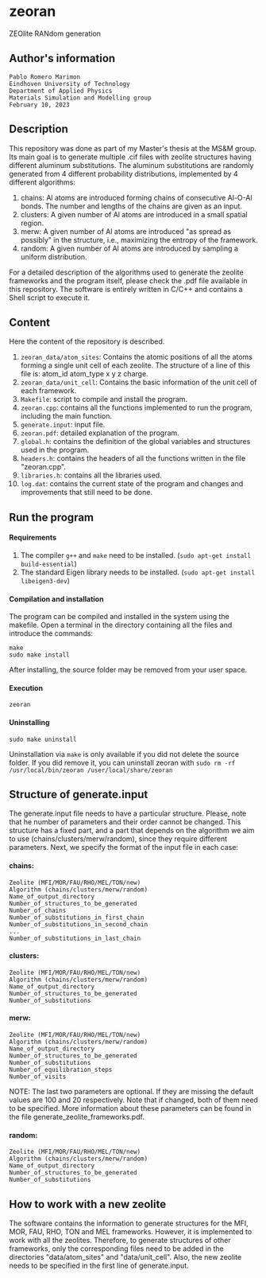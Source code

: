 # zeoran

ZEOlite RANdom generation

## Author's information
	Pablo Romero Marimon
	Eindhoven University of Technology
	Department of Applied Physics
	Materials Simulation and Modelling group
	February 10, 2023

## Description
This repository was done as part of my Master's thesis at the MS&M group. Its main goal is to generate multiple .cif files with zeolite structures having different aluminum substitutions. The aluminum substitutions are randomly generated from 4 different probability distributions, implemented by 4 different algorithms:

  1. chains: Al atoms are introduced forming chains of consecutive Al-O-Al bonds. The number and lengths of the chains are given as an input.
  2. clusters: A given number of Al atoms are introduced in a small spatial region.
  3. merw: A given number of Al atoms are introduced "as spread as possibly" in the structure, i.e., maximizing the entropy of the framework.
  4. random: A given number of Al atoms are introduced by sampling a uniform distribution.

For a detailed description of the algorithms used to generate the zeolite frameworks and the program itself, please check the .pdf file available in this repository. The software is entirely written in C/C++ and contains a Shell script to execute it. 


## Content
Here the content of the repository is described. 

  1. `zeoran_data/atom_sites`: Contains the atomic positions of all the atoms forming a single unit cell of each zeolite. The structure of a line of this file is: atom_id atom_type x y z charge.
  2. `zeoran_data/unit_cell`: Contains the basic information of the unit cell of each framework.
  3. `Makefile`: script to compile and install the program.
  4. `zeoran.cpp`: contains all the functions implemented to run the program, including the main function.
  5. `generate.input`: input file.
  6. `zeoran.pdf`: detailed explanation of the program.
  7. `global.h`: contains the definition of the global variables and structures used in the program.
  8. `headers.h`: contains the headers of all the functions written in the file "zeoran.cpp".
  9. `libraries.h`: contains all the libraries used.
  10. `log.dat`: contains the current state of the program and changes and improvements that still need to be done.


## Run the program


#### Requirements
	
  1. The compiler `g++` and `make` need to be installed. (`sudo apt-get install build-essential`)
  2. The standard Eigen library needs to be installed. (`sudo apt-get install libeigen3-dev`)
	
#### Compilation and installation

The program can be compiled and installed in the system using the makefile. Open a terminal in the directory containing all the files and introduce the commands:

```
make
sudo make install
```

After installing, the source folder may be removed from your user space.

#### Execution

```
zeoran
```

#### Uninstalling

```
sudo make uninstall
```

Uninstallation via `make` is only available if you did not delete the source folder.
If you did remove it, you can uninstall zeoran with `sudo rm -rf /usr/local/bin/zeoran /user/local/share/zeoran`

## Structure of generate.input
The generate.input file needs to have a particular structure. Please, note that he number of parameters and their order cannot be changed. This structure has a fixed part, and a part that depends on the algorithm we aim to use (chains/clusters/merw/random), since they require different parameters. Next, we specify the format of the input file in each case:

#### chains:

```
Zeolite (MFI/MOR/FAU/RHO/MEL/TON/new)
Algorithm (chains/clusters/merw/random)
Name_of_output_directory
Number_of_structures_to_be_generated
Number_of_chains
Number_of_substitutions_in_first_chain
Number_of_substitutions_in_second_chain
...
Number_of_substitutions_in_last_chain
```

#### clusters:

```
Zeolite (MFI/MOR/FAU/RHO/MEL/TON/new)
Algorithm (chains/clusters/merw/random)
Name_of_output_directory
Number_of_structures_to_be_generated
Number_of_substitutions
```
	
#### merw:

```
Zeolite (MFI/MOR/FAU/RHO/MEL/TON/new)
Algorithm (chains/clusters/merw/random)
Name_of_output_directory
Number_of_structures_to_be_generated
Number_of_substitutions
Number_of_equilibration_steps
Number_of_visits
```

NOTE: The last two parameters are optional. If they are missing the default values are 100 and 20 respectively. Note that if changed, both of them need to be specified. More information about these parameters can be found in the file generate_zeolite_frameworks.pdf.

#### random:

```
Zeolite (MFI/MOR/FAU/RHO/MEL/TON/new)
Algorithm (chains/clusters/merw/random)
Name_of_output_directory
Number_of_structures_to_be_generated
Number_of_substitutions
```

## How to work with a new zeolite

The software contains the information to generate structures for the MFI, MOR, FAU, RHO, TON and MEL frameworks. However, it is implemented to work with all the zeolites. Therefore, to generate structures of other frameworks, only the corresponding files need to be added in the directories "data/atom_sites" and "data/unit_cell". Also, the new zeolite needs to be specified in the first line of generate.input.
